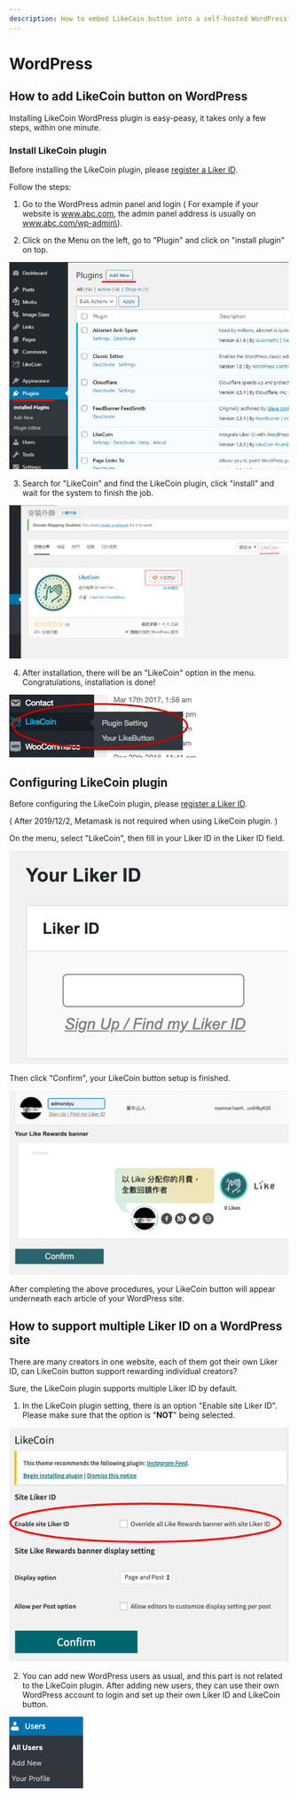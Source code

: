 ```yaml
---
description: How to embed LikeCoin button into a self-hosted WordPress?
---
```


# WordPress

## How to add LikeCoin button on WordPress

Installing LikeCoin WordPress plugin is easy-peasy, it takes only a few steps, within one minute.

### Install LikeCoin plugin  <a id="-likecoin-"></a>

Before installing the LikeCoin plugin, please [register a Liker ID](https://docs.like.co/user-guide/liker-id/how-to-register-a-liker-id).

Follow the steps:

1. Go to the WordPress admin panel and login \( For example if your website is www.abc.com, the admin panel address is usually on www.abc.com/wp-admin\).

2. Click on the Menu on the left, go to "Plugin" and click on "install plugin" on top.

![](../../../.gitbook/assets/wordpress-1-en.png)

3. Search for "LikeCoin" and find the LikeCoin plugin, click "install" and wait for the system to finish the job.

![](../../../.gitbook/assets/wordpress-2.png)

4. After installation, there will be an "LikeCoin" option in the menu. Congratulations,  installation is done!  


![](../../../.gitbook/assets/wordpress-3.png)

## Configuring LikeCoin plugin

Before configuring the LikeCoin plugin, please [register a Liker ID](https://docs.like.co/user-guide/liker-id/how-to-register-a-liker-id).

 \( After 2019/12/2, Metamask is not required when using LikeCoin plugin. \) 

On the menu, select "LikeCoin",  then fill in your Liker ID in the Liker ID field.

![](../../../.gitbook/assets/wordpress-4.png)

Then click "Confirm",  your LikeCoin button setup is finished.

![](../../../.gitbook/assets/wordpress-5.png)

After completing the above procedures, your LikeCoin button will appear underneath each article of your WordPress site.

## How to support multiple Liker ID on a WordPress site

There are many creators in one website, each of them got their own Liker ID, can LikeCoin button support rewarding individual creators?

Sure, the LikeCoin plugin supports multiple Liker ID by default.

1. In the LikeCoin plugin setting, there is an option  "Enable site Liker ID".  Please make sure that the option is "**NOT**" being selected.

![](../../../.gitbook/assets/wordpress-6.png)

2. You can add new WordPress users as usual, and this part is not related to the LikeCoin plugin. After adding new users, they can use their own WordPress account to login and set up their own Liker ID and LikeCoin button.

![](../../../.gitbook/assets/wordpress-7.png)

